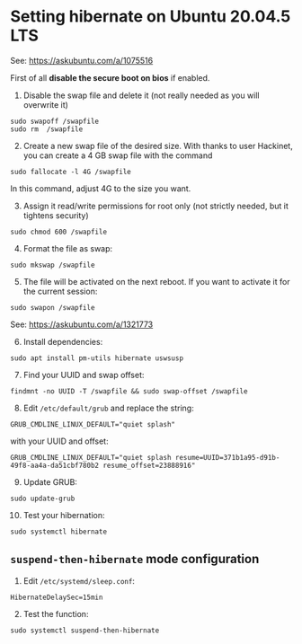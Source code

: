 # Setting hibernate on Ubuntu 20.04.5 LTS

See: https://askubuntu.com/a/1075516

First of all **disable the secure boot on bios** if enabled.

1. Disable the swap file and delete it (not really needed as you will overwrite it)
```
sudo swapoff /swapfile
sudo rm  /swapfile
```

2. Create a new swap file of the desired size. With thanks to user Hackinet, you can create a 4 GB swap file with the command
```
sudo fallocate -l 4G /swapfile
```
In this command, adjust 4G to the size you want.

3. Assign it read/write permissions for root only (not strictly needed, but it tightens security)
```
sudo chmod 600 /swapfile
```

4. Format the file as swap:
```
sudo mkswap /swapfile
```

5. The file will be activated on the next reboot. If you want to activate it for the current session:
```
sudo swapon /swapfile
```

See: https://askubuntu.com/a/1321773

6. Install dependencies:
```
sudo apt install pm-utils hibernate uswsusp
```

7. Find your UUID and swap offset:
```
findmnt -no UUID -T /swapfile && sudo swap-offset /swapfile
```

8. Edit `/etc/default/grub` and replace the string:
```
GRUB_CMDLINE_LINUX_DEFAULT="quiet splash"
```
with your UUID and offset:
```
GRUB_CMDLINE_LINUX_DEFAULT="quiet splash resume=UUID=371b1a95-d91b-49f8-aa4a-da51cbf780b2 resume_offset=23888916"
```

9. Update GRUB:
```
sudo update-grub
```

10. Test your hibernation:
```
sudo systemctl hibernate
```

## `suspend-then-hibernate` mode configuration

1. Edit `/etc/systemd/sleep.conf`:
```
HibernateDelaySec=15min
```

2. Test the function:
```
sudo systemctl suspend-then-hibernate
```
